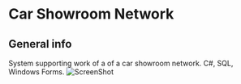 # Car Showroom Network
## General info
System supporting work of a of a car showroom network. C#, SQL, Windows Forms.
![ScreenShot](https://github.com/dorian195/Car-Showroom-Network/edit/master/bd.png)
